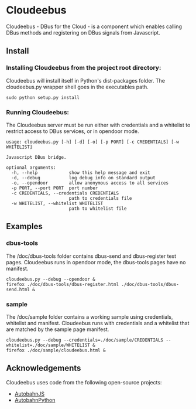 
Cloudeebus
==========

Cloudeebus - DBus for the Cloud - is a component which enables calling DBus
 methods and registering on DBus signals from Javascript.


Install
-------

### Installing Cloudeebus from the project root directory:

Cloudeebus will install itself in Python's dist-packages folder. The
 cloudeebus.py wrapper shell goes in the executables path.

	sudo python setup.py install


### Running Cloudeebus:

The Cloudeebus server must be run either with credentials and a whitelist to
 restrict access to DBus services, or in opendoor mode.

	usage: cloudeebus.py [-h] [-d] [-o] [-p PORT] [-c CREDENTIALS] [-w WHITELIST]
	
	Javascript DBus bridge.
	
	optional arguments:
	  -h, --help            show this help message and exit
	  -d, --debug           log debug info on standard output
	  -o, --opendoor        allow anonymous access to all services
	  -p PORT, --port PORT  port number
	  -c CREDENTIALS, --credentials CREDENTIALS
	                        path to credentials file
	  -w WHITELIST, --whitelist WHITELIST
	                        path to whitelist file


Examples
--------

### dbus-tools

The /doc/dbus-tools folder contains dbus-send and dbus-register test pages.
Cloudeebus runs in opendoor mode, the dbus-tools pages have no manifest.

	cloudeebus.py --debug --opendoor &
	firefox ./doc/dbus-tools/dbus-register.html ./doc/dbus-tools/dbus-send.html &

### sample

The /doc/sample folder contains a working sample using credentials, whitelist and manifest.
Cloudeebus runs with credentials and a whitelist that are matched by the
 sample page manifest.

	cloudeebus.py --debug --credentials=./doc/sample/CREDENTIALS --whitelist=./doc/sample/WHITELIST &
	firefox ./doc/sample/cloudeebus.html &


Acknowledgements
----------------

Cloudeebus uses code from the following open-source projects:

  * [AutobahnJS](http://autobahn.ws/js)
  * [AutobahnPython](http://autobahn.ws/python)
